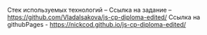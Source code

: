 ﻿Стек используемых технологий – 
Ссылка на задание – https://github.com/VladaIsakova/js-cp-diploma-edited/
Ссылка на githubPages - https://nickcod.github.io/js-cp-diploma-edited/

